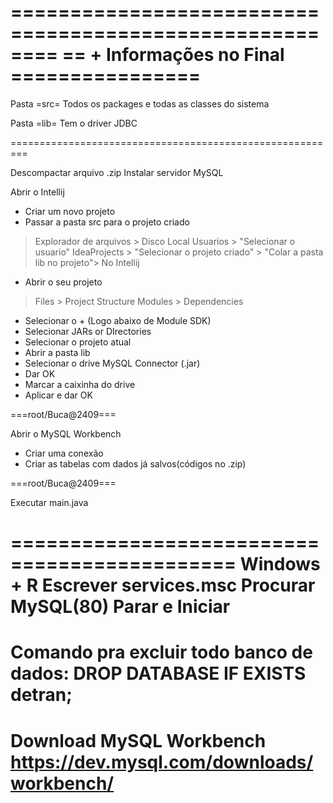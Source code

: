 ========================================================
== + Informações no Final ================
========================================================
Pasta =src=
Todos os packages e todas as classes do sistema

Pasta =lib=
Tem o driver JDBC

=========================================================

Descompactar arquivo .zip
Instalar servidor MySQL


Abrir o Intellij
- Criar um novo projeto
- Passar a pasta src para o projeto criado
> Explorador de arquivos > 
> Disco Local 
> Usuarios >
> "Selecionar o usuario" 
> IdeaProjects > 
> "Selecionar o projeto criado" > 
> "Colar a pasta lib no projeto">
No Intellij
- Abrir o seu projeto
> Files > Project Structure
> Modules > Dependencies
- Selecionar o + (Logo abaixo de Module SDK)
- Selecionar JARs or DIrectories
- Selecionar o projeto atual
- Abrir a pasta lib
- Selecionar o drive MySQL Connector (.jar)
- Dar OK
- Marcar a caixinha do drive
- Aplicar e dar OK

===root/Buca@2409===

Abrir o MySQL Workbench
- Criar uma conexão
- Criar as tabelas com dados já salvos(códigos no .zip)

===root/Buca@2409===

Executar main.java



=============================================
Windows + R
Escrever services.msc
Procurar MySQL(80)
Parar e Iniciar
=============================================
Comando pra excluir todo banco de dados:
DROP DATABASE IF EXISTS detran;
=============================================
Download MySQL Workbench
https://dev.mysql.com/downloads/workbench/
=============================================
